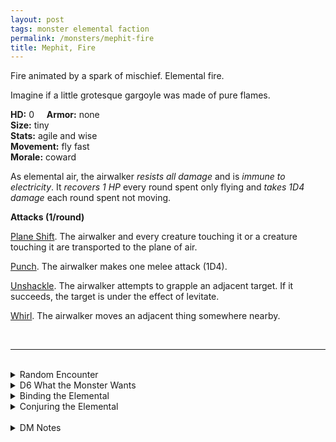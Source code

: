 ```yaml
---
layout: post
tags: monster elemental faction
permalink: /monsters/mephit-fire
title: Mephit, Fire
---
```


Fire animated by a spark of mischief. Elemental fire.

Imagine if a little grotesque gargoyle was made of pure flames.

**HD:** 0  &nbsp; &nbsp;  **Armor:** none <br>
**Size:** tiny <br>
**Stats:** agile and wise <br>
**Movement:** fly fast <br>
**Morale:** coward <br>

As elemental air, the airwalker *resists all damage* and is *immune to electricity*. It *recovers 1 HP* every round spent only flying and *takes 1D4 damage* each round spent not moving.

**Attacks (1/round)**

<ins>Plane Shift</ins>. The airwalker and every creature touching it or a creature touching it are transported to the plane of air.

<ins>Punch</ins>. The airwalker makes one melee attack (1D4). 

<ins>Unshackle</ins>. The airwalker attempts to grapple an adjacent target. If it succeeds, the target is under the effect of levitate.

<ins>Whirl</ins>. The airwalker moves an adjacent thing somewhere nearby. 

<br>

---

<br> 

<details markdown="1">
<summary>Random Encounter</summary>

1. **Monster:** 1D6 airwalkers & 25% 1 traveling humanoid.
1. **Lair:** A giants floating pole with 1D12 swirling wind-chimes pointing at ever-shifting planar locations. <br>	&nbsp; OR <br>	**Omen:** The sound of a portal opening and a gust of wind.
1. **Spoor:** The spark of a portal closing and one final gust sweeping the area.
1. **Tracks:**  Eerie yet joyful wind chime noises.
1. **Trace:** [rumor] People in the area seem to routinely get things from the plane of air.
1. **Trace:** A *monk*, training to become one with the winds.
</details>

<details markdown="1">
<summary>D6 What the Monster Wants</summary>

1. Find a truly free soul and guide them to the endless skies of the plane of air.
1. Perform the 5 acts of the deadly alizee sky waltz. They are missing a dancer.
1. Steal fun things to throw away down the bottomless skies of the plane of air.
1. To race with you. They might train you if you win (giving you the punch attack).
1. Deliver safely an old monk somewhere close-by, they just happen to have teleported in the wrong location.
1. Warn of a grave danger. They assume everybody can fly. 
</details>

<details markdown="1">
<summary>Binding the Elemental</summary>

You gain a [Spell Dice](https://saltygoo.github.io/class/magic-user#spells), one Doom Point and ...

1. ... you plane-shift to a random location in the plane of air.
1. ... you are under a permanent levitation spell. 
1. ... your weight is halved, you have disadvantage on strength checks. 
1. ... you are under a permanent feather-fall.
1. ... you hover.
1. ... the spell word *Travel*. 

If you roll a catastrophe, the elemental is released.
</details>

<details markdown="1">
<summary>Conjuring the Elemental</summary>

If you know the spell [Conjure](https://saltygoo.github.io/2020/11/12/conjure/), you can alter it in such way for a minimum of 1 Spell Dices:

**Conjure Aerial Servant** <br>
R: self 

When casting the spell the caster must join hands with up to [dice] people. The airwalker will then ask each participant why they seek access to the plane of air. If the motive is anything beyond personal freedom, the person must succeed a charisma check to successfully lie to the elemental. If everybody passes the check, the airwalker planeshifts the group to the location of their choice in the plane of air.
</details>

<br> 

<details markdown="1">
<summary>DM Notes</summary>
I think the airwalker is an orginal creation of  [Richard J. Leblanc Jr](http://savevsdragon.blogspot.com/) in the [Creature Compendium](https://www.drivethrurpg.com/product/147588/CC1-Creature-Compendium). I loved it as-is, we dont have enough friendly elemental creatures. To signal the friendliness, I dropped their sword and armor. — SaltyGoo
</details>

